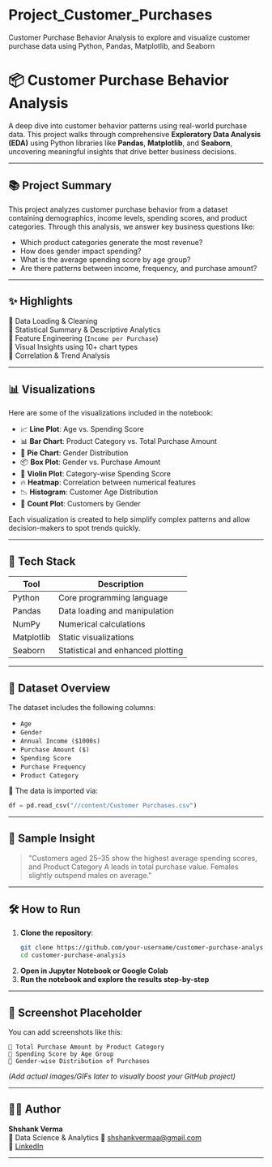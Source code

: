 # Project_Customer_Purchases
Customer Purchase Behavior Analysis to explore and visualize customer purchase data using Python, Pandas, Matplotlib, and Seaborn

# 📦 Customer Purchase Behavior Analysis

A deep dive into customer behavior patterns using real-world purchase data. This project walks through comprehensive **Exploratory Data Analysis (EDA)** using Python libraries like **Pandas**, **Matplotlib**, and **Seaborn**, uncovering meaningful insights that drive better business decisions.

---

## 📚 Project Summary

This project analyzes customer purchase behavior from a dataset containing demographics, income levels, spending scores, and product categories. Through this analysis, we answer key business questions like:

- Which product categories generate the most revenue?
- How does gender impact spending?
- What is the average spending score by age group?
- Are there patterns between income, frequency, and purchase amount?

---

## ✨ Highlights

🔹 Data Loading & Cleaning  
🔹 Statistical Summary & Descriptive Analytics  
🔹 Feature Engineering (`Income per Purchase`)  
🔹 Visual Insights using 10+ chart types  
🔹 Correlation & Trend Analysis

---

## 📊 Visualizations

Here are some of the visualizations included in the notebook:

- 📈 **Line Plot**: Age vs. Spending Score  
- 📊 **Bar Chart**: Product Category vs. Total Purchase Amount  
- 🥧 **Pie Chart**: Gender Distribution  
- 📦 **Box Plot**: Gender vs. Purchase Amount  
- 🧪 **Violin Plot**: Category-wise Spending Score  
- 🔥 **Heatmap**: Correlation between numerical features  
- 📉 **Histogram**: Customer Age Distribution  
- 💠 **Count Plot**: Customers by Gender

Each visualization is created to help simplify complex patterns and allow decision-makers to spot trends quickly.

---

## 🧰 Tech Stack

| Tool       | Description                           |
|------------|---------------------------------------|
| Python     | Core programming language             |
| Pandas     | Data loading and manipulation         |
| NumPy      | Numerical calculations                |
| Matplotlib | Static visualizations                 |
| Seaborn    | Statistical and enhanced plotting     |

---

## 📂 Dataset Overview

The dataset includes the following columns:

- `Age`
- `Gender`
- `Annual Income ($1000s)`
- `Purchase Amount ($)`
- `Spending Score`
- `Purchase Frequency`
- `Product Category`

📌 The data is imported via:
```python
df = pd.read_csv("//content/Customer Purchases.csv")
```

---

## 🧪 Sample Insight

> "Customers aged 25–35 show the highest average spending scores, and Product Category A leads in total purchase value. Females slightly outspend males on average."

---

## 🛠️ How to Run

1. **Clone the repository**:
   ```bash
   git clone https://github.com/your-username/customer-purchase-analysis.git
   cd customer-purchase-analysis
   ```
2. **Open in Jupyter Notebook or Google Colab**
3. **Run the notebook and explore the results step-by-step**

---

## 📸 Screenshot Placeholder

You can add screenshots like this:

```
📍 Total Purchase Amount by Product Category  
📍 Spending Score by Age Group  
📍 Gender-wise Distribution of Purchases
```

*(Add actual images/GIFs later to visually boost your GitHub project)*

---

## 👨‍💻 Author

**Shshank Verma**  
💼 Data Science & Analytics
📧 shshankvermaa@gmail.com  
🔗 [LinkedIn](https://www.linkedin.com/in/shshankverma/)

---
